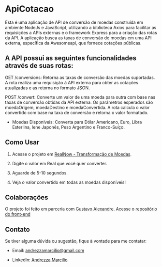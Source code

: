 # ApiCotacao

Esta é uma aplicação de API de conversão de moedas construída em ambiente NodeJs e JavaScript, utilizando a biblioteca Axios para facilitar as requisições a APIs externas e o framework Express para a criação das rotas da API. A aplicação busca as taxas de conversão de moedas em uma API externa, específica da Awesomeapi, que fornece cotações públicas.

## A API possui as seguintes funcionalidades através de suas rotas:

GET /conversions: Retorna as taxas de conversão das moedas suportadas. A rota realiza uma requisição à API externa para obter as cotações atualizadas e as retorna no formato JSON.

POST /convert: Converte um valor de uma moeda para outra com base nas taxas de conversão obtidas da API externa. Os parâmetros esperados são moedaOrigem, moedaDestino e moedaConvertida. A rota calcula o valor convertido com base na taxa de conversão e retorna o valor formatado.

- Moedas Disponíveis: Converta para Dólar Americano, Euro, Libra Esterlina, Iene Japonês, Peso Argentino e Franco-Suíço.

## Como Usar

1. Acesse o projeto em [RealNow - Transformação de Moedas](https://realnow.vercel.app/).

2. Digite o valor em Real que você quer converter.

3. Aguarde de 5-10 segundos.

4. Veja o valor convertido em todas as moedas disponíveis!



## Colaborações



O projeto foi feito em parceria com [Gustavo Alexandre](https://github.com/gustavoaleds). Acesse o [repositório do front-end](https://github.com/gustavoaleds/realnow) 


## Contato



Se tiver alguma dúvida ou sugestão, fique à vontade para me contatar:



- Email: andrezzamarcilio@gmail.com

- LinkedIn: [Andrezza Marcilio](https://www.linkedin.com/in/andrezzamarcilioti/)

